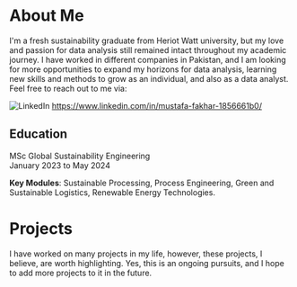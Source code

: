 
# About Me
I'm a fresh sustainability graduate from Heriot Watt university, but my love and passion for data analysis still remained intact throughout my academic journey. I have worked in different companies in Pakistan, and I am looking for more opportunities to expand my horizons for data analysis, learning new skills and methods to grow as an individual, and also as a data analyst. Feel free to reach out to me via:

![LinkedIn](https://img.shields.io/badge/LinkedIn-Connect-blue?style=flat&logo=linkedin) https://www.linkedin.com/in/mustafa-fakhar-1856661b0/ 

## Education
MSc Global Sustainability Engineering&nbsp;&nbsp;&nbsp;&nbsp;&nbsp;&nbsp;&nbsp;&nbsp;&nbsp;&nbsp;&nbsp;&nbsp;&nbsp;&nbsp;&nbsp;&nbsp;&nbsp;&nbsp;&nbsp;&nbsp;&nbsp; &nbsp;&nbsp;&nbsp;&nbsp;&nbsp;&nbsp;&nbsp;&nbsp;&nbsp;&nbsp;&nbsp;&nbsp;&nbsp;&nbsp;&nbsp;&nbsp;&nbsp;&nbsp;&nbsp;&nbsp;&nbsp;&nbsp;&nbsp;&nbsp;&nbsp;&nbsp;&nbsp;&nbsp;&nbsp;&nbsp;&nbsp;&nbsp;&nbsp;&nbsp;&nbsp;&nbsp;&nbsp;&nbsp;&nbsp;&nbsp;&nbsp;&nbsp; January 2023 to May 2024

**Key Modules**: Sustainable Processing, Process Engineering, Green and Sustainable Logistics, Renewable Energy Technologies. 

# Projects
I have worked on many projects in my life, however, these projects, I believe, are worth highlighting. Yes, this is an ongoing pursuits, and I hope to add more projects to it in the future. 


